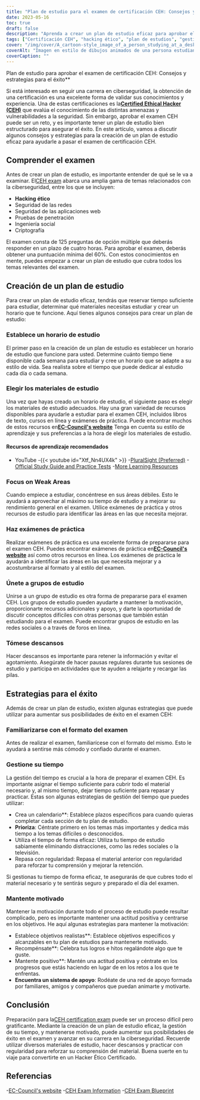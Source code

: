 ```yaml
---
title: "Plan de estudio para el examen de certificación CEH: Consejos y estrategias"
date: 2023-05-16
toc: true
draft: false
description: "Aprenda a crear un plan de estudio eficaz para aprobar el examen de certificación CEH con consejos y estrategias para el éxito."
tags: ["Certificación CEH", "hacking ético", "plan de estudios", "gestión del tiempo", "preparación de exámenes", "ciberseguridad", "motivación", "materiales de estudio", "preguntas prácticas", "revise", "EC-Council", "seguridad de la información", "desarrollo profesional", "Certificación informática", "promoción profesional", "seguridad de la red", "pruebas de penetración", "evaluación de la vulnerabilidad", "información sobre seguros", "pruebas de seguridad"]
cover: "/img/cover/A_cartoon-style_image_of_a_person_studying_at_a_desk.png"
coverAlt: "Imagen en estilo de dibujos animados de una persona estudiando en un escritorio con un ordenador portátil y varios libros y apuntes, con el logotipo CEH de fondo."
coverCaption: ""
---
```

 Plan de estudio para aprobar el examen de certificación CEH: Consejos y estrategias para el éxito**

Si está interesado en seguir una carrera en ciberseguridad, la obtención de una certificación es una excelente forma de validar sus conocimientos y experiencia. Una de estas certificaciones es la[**Certified Ethical Hacker (CEH)**](https://www.eccouncil.org/certified-ethical-hacker-training-and-certification/) que evalúa el conocimiento de las distintas amenazas y vulnerabilidades a la seguridad. Sin embargo, aprobar el examen CEH puede ser un reto, y es importante tener un plan de estudio bien estructurado para asegurar el éxito. En este artículo, vamos a discutir algunos consejos y estrategias para la creación de un plan de estudio eficaz para ayudarle a pasar el examen de certificación CEH.

## Comprender el examen

Antes de crear un plan de estudio, es importante entender de qué se le va a examinar. El[CEH exam](https://www.eccouncil.org/certified-ethical-hacker-training-and-certification/) abarca una amplia gama de temas relacionados con la ciberseguridad, entre los que se incluyen:

- **Hacking ético**
- Seguridad de las redes
- Seguridad de las aplicaciones web
- Pruebas de penetración
- Ingeniería social
- Criptografía

El examen consta de 125 preguntas de opción múltiple que deberás responder en un plazo de cuatro horas. Para aprobar el examen, deberás obtener una puntuación mínima del 60%. Con estos conocimientos en mente, puedes empezar a crear un plan de estudio que cubra todos los temas relevantes del examen.

## Creación de un plan de estudio

Para crear un plan de estudio eficaz, tendrás que reservar tiempo suficiente para estudiar, determinar qué materiales necesitas estudiar y crear un horario que te funcione. Aquí tienes algunos consejos para crear un plan de estudio:

### Establece un horario de estudio

El primer paso en la creación de un plan de estudio es establecer un horario de estudio que funcione para usted. Determine cuánto tiempo tiene disponible cada semana para estudiar y cree un horario que se adapte a su estilo de vida. Sea realista sobre el tiempo que puede dedicar al estudio cada día o cada semana.

### Elegir los materiales de estudio

Una vez que hayas creado un horario de estudio, el siguiente paso es elegir los materiales de estudio adecuados. Hay una gran variedad de recursos disponibles para ayudarle a estudiar para el examen CEH, incluidos libros de texto, cursos en línea y exámenes de práctica. Puede encontrar muchos de estos recursos en[**EC-Council's website**](https://www.eccouncil.org/certified-ethical-hacker-training-and-certification/) Tenga en cuenta su estilo de aprendizaje y sus preferencias a la hora de elegir los materiales de estudio.

#### Recursos de aprendizaje recomendados
- YouTube
  -{{< youtube id="Xtf_Nn4UX4k" >}}
-[PluralSight (Preferred)](https://www.pluralsight.com/)
-[Official Study Guide and Practice Tests](https://amzn.to/42lr6pu)
-[More Learning Resources](https://simeononsecurity.ch/recommendations/learning_resources)

### Focus on Weak Areas

Cuando empiece a estudiar, concéntrese en sus áreas débiles. Esto le ayudará a aprovechar al máximo su tiempo de estudio y a mejorar su rendimiento general en el examen. Utilice exámenes de práctica y otros recursos de estudio para identificar las áreas en las que necesita mejorar.

### Haz exámenes de práctica

Realizar exámenes de práctica es una excelente forma de prepararse para el examen CEH. Puedes encontrar exámenes de práctica en[**EC-Council's website**](https://www.eccouncil.org/certified-ethical-hacker-training-and-certification/) así como otros recursos en línea. Los exámenes de práctica le ayudarán a identificar las áreas en las que necesita mejorar y a acostumbrarse al formato y al estilo del examen.

### Únete a grupos de estudio

Unirse a un grupo de estudio es otra forma de prepararse para el examen CEH. Los grupos de estudio pueden ayudarte a mantener la motivación, proporcionarte recursos adicionales y apoyo, y darte la oportunidad de discutir conceptos difíciles con otras personas que también están estudiando para el examen. Puede encontrar grupos de estudio en las redes sociales o a través de foros en línea.

### Tómese descansos

Hacer descansos es importante para retener la información y evitar el agotamiento. Asegúrate de hacer pausas regulares durante tus sesiones de estudio y participa en actividades que te ayuden a relajarte y recargar las pilas.

## Estrategias para el éxito

Además de crear un plan de estudio, existen algunas estrategias que puede utilizar para aumentar sus posibilidades de éxito en el examen CEH:

### Familiarizarse con el formato del examen

Antes de realizar el examen, familiarícese con el formato del mismo. Esto le ayudará a sentirse más cómodo y confiado durante el examen.

### Gestione su tiempo

La gestión del tiempo es crucial a la hora de preparar el examen CEH. Es importante asignar el tiempo suficiente para cubrir todo el material necesario y, al mismo tiempo, dejar tiempo suficiente para repasar y practicar. Estas son algunas estrategias de gestión del tiempo que puedes utilizar:

- Crea un calendario**: Establece plazos específicos para cuando quieras completar cada sección de tu plan de estudio.
- **Prioriza**: Céntrate primero en los temas más importantes y dedica más tiempo a los temas difíciles o desconocidos.
- Utiliza el tiempo de forma eficaz: Utiliza tu tiempo de estudio sabiamente eliminando distracciones, como las redes sociales o la televisión.
- Repasa con regularidad: Repasa el material anterior con regularidad para reforzar tu comprensión y mejorar la retención.

Si gestionas tu tiempo de forma eficaz, te asegurarás de que cubres todo el material necesario y te sentirás seguro y preparado el día del examen.

### Mantente motivado

Mantener la motivación durante todo el proceso de estudio puede resultar complicado, pero es importante mantener una actitud positiva y centrarse en los objetivos. He aquí algunas estrategias para mantener la motivación:

- Establece objetivos realistas**: Establece objetivos específicos y alcanzables en tu plan de estudios para mantenerte motivado.
- Recompénsate**: Celebra tus logros e hitos regalándote algo que te guste.
- Mantente positivo**: Mantén una actitud positiva y céntrate en los progresos que estás haciendo en lugar de en los retos a los que te enfrentas.
- **Encuentra un sistema de apoyo**: Rodéate de una red de apoyo formada por familiares, amigos y compañeros que puedan animarte y motivarte.

## Conclusión

Preparación para la[CEH certification exam](https://www.eccouncil.org/certified-ethical-hacker-training-and-certification/) puede ser un proceso difícil pero gratificante. Mediante la creación de un plan de estudio eficaz, la gestión de su tiempo, y mantenerse motivado, puede aumentar sus posibilidades de éxito en el examen y avanzar en su carrera en la ciberseguridad. Recuerde utilizar diversos materiales de estudio, hacer descansos y practicar con regularidad para reforzar su comprensión del material. Buena suerte en tu viaje para convertirte en un Hacker Ético Certificado.

## Referencias

-[EC-Council's website](https://www.eccouncil.org/)
-[CEH Exam Information](https://www.eccouncil.org/programs/certified-ethical-hacker-ceh/)
-[CEH Exam Blueprint](https://cert.eccouncil.org/images/doc/CEH-Exam-Blueprint-v3.0.pdf)
